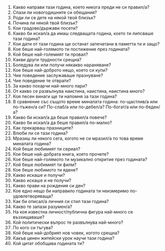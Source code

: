 1. Какво направи тази година, което никога преди не си правил/а?
2. Спази ли новогодишните си обещания?
3. Роди ли се дете на някой твой близък?
4. Почина ли някой твой близък?
5. Кои градове/държави посети?
6. Какво би искал/а да имаш следващата година, което ти липсваше тази година?
7. Кои дати от тази година ще останат запечатани в паметта ти и защо?
8. Кое беше най-голямото ти постижение през годината?
9. Кой беше най-големият ти провал?
10. Какви други трудности срещна?
11. Боледува ли или получи някакво нараняване?
12. Кое беше най-доброто нещо, което си купи?
13. Чие поведение заслужаваше празнуване?
14. Чие поведение те отврати?
15. За какво похарчи най-много пари?
16. От какво се развълнува наистина, наистина, наистина много?
17. Коя песен винаги ще ти напомня за тази година?
18. В сравнение със същото време миналата година: по-щастлив/а или по-тъжен/а си? По-слаб/а или по-дебел/а? По-богат/а или по-беден/а?
19. Какво би искал/а да беше правил/а повече?
20. Какво би искал/а да беше правил/а по-малко?
21. Как прекарваш празниците?
22. Влюби ли се тази година?
23. Мразиш ли някого сега, когото не си мразил/а по това време миналата година?
24. Кой беше любимият ти сериал?
25. Коя беше най-добрата книга, която прочете?
26. Кое беше най-голямото ти музикално откритие през годината?
27. Кой беше любимият ти филм?
28. Кое беше любимото ти ядене?
29. Какво искаше и получи?
30. Какво искаше и не получи?
31. Какво прави на рождения си ден?
32. Кое едно нещо би направило годината ти неизмеримо по-удовлетворяваща?
33. Как би описал/а личния си стил тази година?
34. Какво те запази разумен/а?
35. На коя известна личност/публична фигура най-много се възхищаваше?
36. Кой политически въпрос те развълнува най-много?
37. По кого си тъгува?
38. Кой беше най-добрият нов човек, когото срещна?
39. Какъв ценен житейски урок научи тази година?
40. Кой цитат обобщава годината ти? 